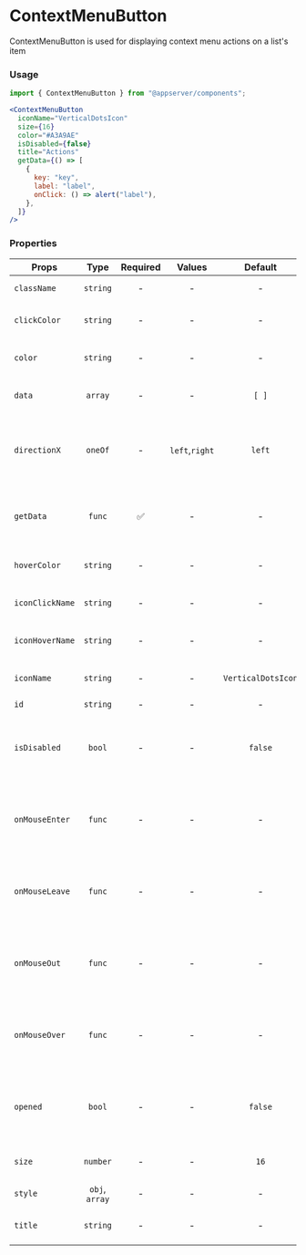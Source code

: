 # ContextMenuButton

ContextMenuButton is used for displaying context menu actions on a list's item

### Usage

```js
import { ContextMenuButton } from "@appserver/components";
```

```jsx
<ContextMenuButton
  iconName="VerticalDotsIcon"
  size={16}
  color="#A3A9AE"
  isDisabled={false}
  title="Actions"
  getData={() => [
    {
      key: "key",
      label: "label",
      onClick: () => alert("label"),
    },
  ]}
/>
```

### Properties

| Props           |      Type      | Required |     Values     |      Default       | Description                                           |
| --------------- | :------------: | :------: | :------------: | :----------------: | ----------------------------------------------------- |
| `className`     |    `string`    |    -     |       -        |         -          | Accepts class                                         |
| `clickColor`    |    `string`    |    -     |       -        |         -          | Specifies the icon click color                        |
| `color`         |    `string`    |    -     |       -        |         -          | Specifies the icon color                              |
| `data`          |    `array`     |    -     |       -        |       `[ ]`        | Array of options for display                          |
| `directionX`    |    `oneOf`     |    -     | `left`,`right` |       `left`       | What the button will trigger when mouse out of button |
| `getData`       |     `func`     |    ✅    |       -        |         -          | Function for converting to inner data                 |
| `hoverColor`    |    `string`    |    -     |       -        |         -          | Specifies the icon hover color                        |
| `iconClickName` |    `string`    |    -     |       -        |         -          | Specifies the icon click name                         |
| `iconHoverName` |    `string`    |    -     |       -        |         -          | Specifies the icon hover name                         |
| `iconName`      |    `string`    |    -     |       -        | `VerticalDotsIcon` | Specifies the icon name                               |
| `id`            |    `string`    |    -     |       -        |         -          | Accepts id                                            |
| `isDisabled`    |     `bool`     |    -     |       -        |      `false`       | Tells when the button should present a disabled state |
| `onMouseEnter`  |     `func`     |    -     |       -        |         -          | What the button will trigger when mouse hovered       |
| `onMouseLeave`  |     `func`     |    -     |       -        |         -          | What the button will trigger when mouse leave         |
| `onMouseOut`    |     `func`     |    -     |       -        |         -          | What the button will trigger when mouse out of button |
| `onMouseOver`   |     `func`     |    -     |       -        |         -          | What the button will trigger when mouse over button   |
| `opened`        |     `bool`     |    -     |       -        |      `false`       | Tells when the button should present a opened state   |
| `size`          |    `number`    |    -     |       -        |        `16`        | Specifies the icon size                               |
| `style`         | `obj`, `array` |    -     |       -        |         -          | Accepts css style                                     |
| `title`         |    `string`    |    -     |       -        |         -          | Specifies the icon title                              |
